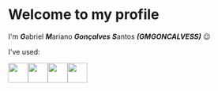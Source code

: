 # Welcome to my profile
I'm ***G***abriel ***M***ariano ***Gonçalves*** ***S***antos ***(GMGONCALVESS)*** :wink:

I've used:

<img src="https://cdn.jsdelivr.net/gh/devicons/devicon@latest/icons/matlab/matlab-original.svg" width="40" height="40" /><img src="https://cdn.jsdelivr.net/gh/devicons/devicon@latest/icons/c/c-original.svg" width="40" height="40"/><img src="https://cdn.jsdelivr.net/gh/devicons/devicon@latest/icons/cplusplus/cplusplus-original.svg" width="40" height="40" /><img src="https://cdn.jsdelivr.net/gh/devicons/devicon@latest/icons/python/python-original.svg" width="40" height="40" />
          
          
          

<!--
**GMGONCALVESS/GMGONCALVESS** is a ✨ _special_ ✨ repository because its `README.md` (this file) appears on your GitHub profile.

Here are some ideas to get you started:

- 🔭 I’m currently working on ...
- 🌱 I’m currently learning ...
- 👯 I’m looking to collaborate on ...
- 🤔 I’m looking for help with ...
- 💬 Ask me about ...
- 📫 How to reach me: ...
- 😄 Pronouns: ...
- ⚡ Fun fact: ...
-->
